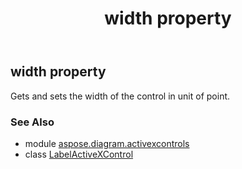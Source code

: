 ﻿---
title: width property
second_title: Aspose.Diagram for Python via .NET API References
description: 
type: docs
weight: 230
url: /python-net/aspose.diagram.activexcontrols/labelactivexcontrol/width/
is_root: false
---

## width property


Gets and sets the width of the control in unit of point.

### See Also
* module [aspose.diagram.activexcontrols](../../)
* class [LabelActiveXControl](/diagram/python-net/aspose.diagram.activexcontrols/labelactivexcontrol)
